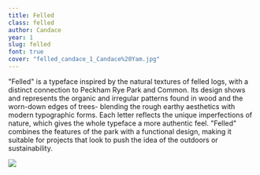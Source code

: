 ```yaml
---
title: Felled 
class: felled
author: Candace
year: 1
slug: felled
font: true
cover: "felled_candace_1_Candace%20Yam.jpg"
---
```


"Felled" is a typeface inspired by the natural textures of felled logs, with a distinct connection to Peckham Rye Park and Common. Its design shows and represents the organic and irregular patterns found in wood and the worn-down edges of trees- blending the rough earthy aesthetics with modern typographic forms. Each letter reflects the unique imperfections of nature, which gives the whole typeface a more authentic feel. "Felled" combines the features of the park with a functional design, making it suitable for projects that look to push the idea of the outdoors or sustainability. 

![](/images/felled_candace_1_Candace%20Yam.jpg)